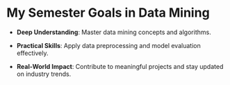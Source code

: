 # My Semester Goals in Data Mining

- **Deep Understanding**: Master data mining concepts and algorithms.

- **Practical Skills**: Apply data preprocessing and model evaluation effectively.

- **Real-World Impact**: Contribute to meaningful projects and stay updated on industry trends.

